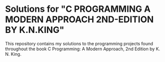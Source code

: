 # Solutions for "C PROGRAMMING A MODERN APPROACH 2ND-EDITION BY K.N.KING"
This repository contains my solutions to the programming projects found throughout the book C Programming: A Modern Approach, 2nd Edition by K. N. King.
